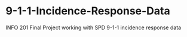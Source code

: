 # 9-1-1-Incidence-Response-Data
INFO 201 Final Project working with SPD 9-1-1 incidence response data 
